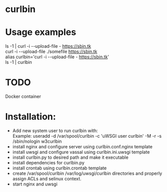 # curlbin

# Usage examples
ls -1 | curl -i --upload-file - https://sbin.tk  
curl -i --upload-file ./somefile https://sbin.tk  
alias curlbin='curl -i --upload-file - https://sbin.tk'  
ls -1 | curlbin  

# TODO
Docker container

# Installation:
- Add new system user to run curlbin with:  
  Example: useradd -d /var/spool/curlbin -c 'uWSGI user curlbin' -M -r -s /sbin/nologin w3curlbin
- install nginx and configure server using curlbin.conf.nginx template
- install uwsgi and configure vassal using curlbin.ini.uwsgi template
- install curlbin.py to desired path and make it executable
- install dependencies for curlbin.py
- install crontab using curlbin.crontab template
- create /var/spool/curlbin /var/log/uwsgi/curlbin directories and properly assign ACLs and selinux context.
- start nginx and uwsgi
